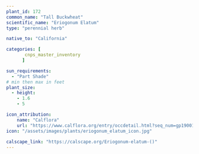 ```yaml
---
plant_id: 172 
common_name: "Tall Buckwheat"
scientific_name: "Eriogonum Elatum"
type: "perennial herb"

native_to: "California"

categories: [
       cnps_master_inventory
      ]

sun_requirements:
  - "Part Shade"
# min then max in feet
plant_size:
  - height: 
    - 1.6 
    - 5

icon_attribution: 
    name: "Calflora"
    url: "https://www.calflora.org/entry/occdetail.html?seq_num=gp19001"
icon: "/assets/images/plants/eriogonum_elatum_icon.jpg"
 
calscape_link: "https://calscape.org/Eriogonum-elatum-()"
---
```

